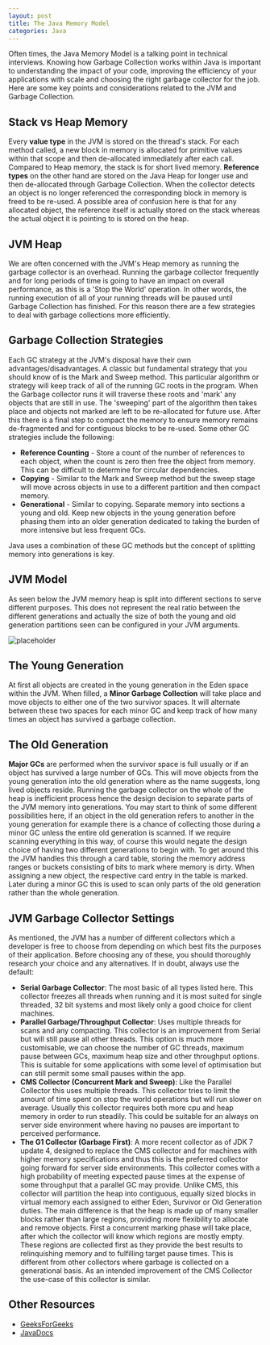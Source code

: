 ```yaml
---
layout: post
title: The Java Memory Model
categories: Java
---
```


Often times, the Java Memory Model is a talking point in technical interviews. Knowing how Garbage Collection works within Java is important to understanding the impact of your code, improving the efficiency of your applications with scale and choosing the right garbage collector for the job. Here are some key points and considerations related to the JVM and Garbage Collection.

## Stack vs Heap Memory

Every <b>value type</b> in the JVM is stored on the thread's stack. For each method called, a new block in memory is allocated for primitive values within that scope and then de-allocated immediately after each call. Compared to Heap memory, the stack is for short lived memory. <b>Reference types</b> on the other hand are stored on the Java Heap for longer use and then de-allocated through Garbage Collection. When the collector detects an object is no longer referenced the corresponding block in memory is freed to be re-used. A possible area of confusion here is that for any allocated object, the reference itself is actually stored on the stack whereas the actual object it is pointing to is stored on the heap.

## JVM Heap

We are often concerned with the JVM's Heap memory as running the garbage collector is an overhead. Running the garbage collector frequently and for long periods of time is going to have an impact on overall performance, as this is a 'Stop the World' operation. In other words, the running execution of all of your running threads will be paused until Garbage Collection has finished. For this reason there are a few strategies to deal with garbage collections more efficiently.

## Garbage Collection Strategies

Each GC strategy at the JVM's disposal have their own advantages/disadvantages. A classic but fundamental strategy that you should know of is the Mark and Sweep method. This particular algorithm or strategy will keep track of all of the running GC roots in the program. When the Garbage collector runs it will traverse these roots and 'mark' any objects that are still in use. The 'sweeping' part of the algorithm then takes place and objects not marked are left to be re-allocated for future use. After this there is a final step to compact the memory to ensure memory remains de-fragmented and for contiguous blocks to be re-used. Some other GC strategies include the following:
<ul>
<li><b>Reference Counting</b> - Store a count of the number of references to each object, when the count is zero then free the object from memory. This can be difficult to determine for circular dependencies. </li>
<li><b>Copying</b> - Similar to the Mark and Sweep method but the sweep stage will move across objects in use to a different partition and then compact memory. </li>
<li><b>Generational</b> - Similar to copying. Separate memory into sections a young and old. Keep new objects in the young generation before phasing them into an older generation dedicated to taking the burden of more intensive but less frequent GCs.</li>
</ul>

Java uses a combination of these GC methods but the concept of splitting memory into generations is key.

## JVM Model

As seen below the JVM memory heap is split into different sections to serve different purposes. This does not represent the real ratio between the different generations and actually the size of both the young and old generation partitions seen can be configured in your JVM arguments. 

![placeholder]({{site.baseurl}}/images/java_memory_model/java_memory_model.png "JVM Memory Model")

## The Young Generation

At first all objects are created in the young generation in the Eden space within the JVM. When filled, a <b>Minor Garbage Collection</b> will take place and move objects to either one of the two survivor spaces. It will alternate between these two spaces for each minor GC and keep track of how many times an object has survived a garbage collection.

## The Old Generation

<b>Major GCs</b> are performed when the survivor space is full usually or if an object has survived a large number of GCs. This will move objects from the young generation into the old generation where as the name suggests, long lived objects reside. Running the garbage collector on the whole of the heap is inefficient process hence the design decision to separate parts of the JVM memory into generations. You may start to think of some different possibilities here, if an object in the old generation refers to another in the young generation for example there is a chance of collecting those during a minor GC unless the entire old generation is scanned. If we require scanning everything in this way, of course this would negate the design choice of having two different generations to begin with. To get around this the JVM handles this through a card table, storing the memory address ranges or buckets consisting of bits to mark where memory is dirty. When assigning a new object, the respective card entry in the table is marked. Later during a minor GC this is used to scan only parts of the old generation rather than the whole generation.

## JVM Garbage Collector Settings

As mentioned, the JVM has a number of different collectors which a developer is free to choose from depending on which best fits the purposes of their application. Before choosing any of these, you should thoroughly research your choice and any alternatives. If in doubt, always use the default:

<ul>
<li>
<b>Serial Garbage Collector</b>: The most basic of all types listed here. This collector freezes all threads when running and it is most suited for single threaded, 32 bit systems and most likely only a good choice for client machines.
</li>
<li>
<b>Parallel Garbage/Throughput Collector</b>: Uses multiple threads for scans and any compacting. This collector is an improvement from Serial but will still pause all other threads. This option is much more customisable, we can choose the number of GC threads, maximum pause between GCs, maximum heap size and other throughput options. This is suitable for some applications with some level of optimisation but can still permit some small pauses within the app.
</li>
<li><b>CMS Collector (Concurrent Mark and Sweep)</b>: Like the Parallel Collector this uses multiple threads. This collector tries to limit the amount of time spent on stop the world operations but will run slower on average. Usually this collector requires both more cpu and heap memory in order to run steadily. This could be suitable for an always on server side environment where having no pauses are important to perceived performance.
</li>
<li><b>The G1 Collector (Garbage First)</b>: A more recent collector as of JDK 7 update 4, designed to replace the CMS collector and for machines with higher memory specifications and thus this is the preferred collector going forward for server side environments. This collector comes with a high probability of meeting expected pause times at the expense of some throughput that a parallel GC may provide. Unlike CMS, this collector will partition the heap into contiguous, equally sized blocks in virtual memory each assigned to either Eden, Survivor or Old Generation duties. The main difference is that the heap is made up of many smaller blocks rather than large regions, providing more flexibility to allocate and remove objects. First a concurrent marking phase will take place, after which the collector will know which regions are mostly empty. These regions are collected first as they provide the best results to relinquishing memory and to fulfilling target pause times. This is different from other collectors where garbage is collected on a generational basis. As an intended improvement of the CMS Collector the use-case of this collector is similar.
</li>
</ul>

## Other Resources
<ul>
<li><a href="https://www.geeksforgeeks.org/mark-and-sweep-garbage-collection-algorithm/">GeeksForGeeks</a>
</li>
<li><a href="https://docs.oracle.com/javase/9/gctuning/introduction-garbage-collection-tuning.htm#JSGCT-GUID-326EB4CF-8C8C-4267-8355-21AB04F0D304">JavaDocs</a>
</li>
</ul>